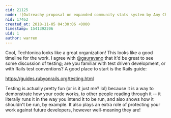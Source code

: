 ```yaml
---
cid: 21125
node: ![Outreachy proposal on expanded community stats system by Amy Chan](../notes/amychan331/11-02-2018/outreachy-proposal-on-expanded-community-stats-system-by-amy-chan)
nid: 17462
created_at: 2018-11-05 04:30:06 +0000
timestamp: 1541392206
uid: 1
author: warren
---
```


Cool, Techtonica looks like a great organization! This looks like a good timeline for the work. I agree with [@gauravano](/profile/gauravano) that it'd be great to see some discussion of testing; are you familiar with test driven development, or with Rails test conventions? A good place to start is the Rails guide:

https://guides.rubyonrails.org/testing.html

Testing is actually pretty fun (or is it just me? lol) because it is a way to demonstrate how your code works, to other people reading through it -- it literally runs it in the way you intend it to be run, and also shows how it shouldn't be run, by example. It also plays an extra role of protecting your work against future developers, however well-meaning they are! 